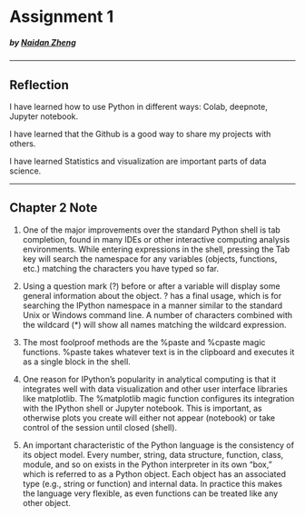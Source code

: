 # Assignment 1 
#####    by <b>[Naidan Zheng](https://github.com/Naidanzheng)</b>

---


## Reflection
I have learned how to use Python in different ways: Colab, deepnote, Jupyter notebook.

I have learned that the Github is a good way to share my projects with others.

I have learned Statistics and visualization are important parts of data science.


---

## Chapter 2 Note

1. One of the major improvements over the standard Python shell is tab completion, found in many IDEs or other interactive computing analysis environments. While entering expressions in the shell, pressing the Tab key will search the namespace for any variables (objects, functions, etc.) matching the characters you have typed so far.

2. Using a question mark (?) before or after a variable will display some general information about the object. ? has a final usage, which is for searching the IPython namespace in a manner similar to the standard Unix or Windows command line. A number of characters combined with the wildcard (*) will show all names matching the wildcard expression.

3. The most foolproof methods are the %paste and %cpaste magic functions. %paste takes whatever text is in the clipboard and executes it as a single block in the shell.

4. One reason for IPython’s popularity in analytical computing is that it integrates well with data visualization and other user interface libraries like matplotlib. The %matplotlib magic function configures its integration with the IPython shell or Jupyter notebook. This is important, as otherwise plots you create will either not appear (notebook) or take control of the session until closed (shell).

5. An important characteristic of the Python language is the consistency of its object model. Every number, string, data structure, function, class, module, and so on exists in the Python interpreter in its own “box,” which is referred to as a Python object. Each object has an associated type (e.g., string or function) and internal data. In practice this makes the language very flexible, as even functions can be treated like any other object.
